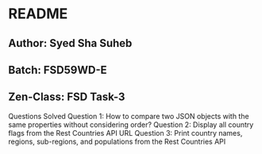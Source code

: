 # README

## Author: Syed Sha Suheb
## Batch: FSD59WD-E
## Zen-Class: FSD Task-3

Questions Solved
Question 1: How to compare two JSON objects with the same properties without considering order?
Question 2: Display all country flags from the Rest Countries API URL
Question 3: Print country names, regions, sub-regions, and populations from the Rest Countries API